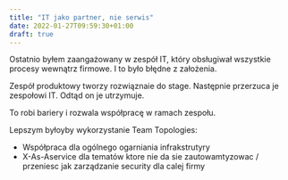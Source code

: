 ```yaml
---
title: "IT jako partner, nie serwis"
date: 2022-01-27T09:59:30+01:00
draft: true
---
```


Ostatnio byłem zaangażowany w zespół IT, który obsługiwał wszystkie procesy wewnątrz firmowe. I to było błędne z założenia.

Zespół produktowy tworzy rozwiąznaie do stage. Następnie przerzuca je zespołowi IT. Odtąd on je utrzymuje.

To robi bariery i rozwala współpracę w ramach zespołu.

Lepszym byłoyby wykorzystanie Team Topologies:

- Współpraca dla ogólnego ogarniania infrakstrutyry
- X-As-Aservice dla tematów ktore nie da sie zautowamtyzowac / przeniesc jak zarządzanie security dla calej firmy